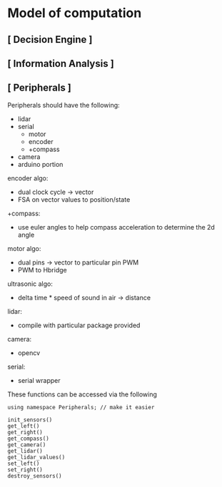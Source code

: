 Model of computation
====================

[ Decision Engine ]
-------------------
[ Information Analysis ]
-------------------
[ Peripherals ]
-------------------



Peripherals should have the following:
- lidar
- serial
	- motor
	- encoder
	- +compass
- camera
- arduino portion

encoder algo:
- dual clock cycle -> vector
- FSA on vector values to position/state

+compass:
- use euler angles to help compass acceleration to determine the 2d angle

motor algo:
- dual pins -> vector to particular pin PWM
- PWM to Hbridge

ultrasonic algo:
- delta time * speed of sound in air -> distance

lidar:
- compile with particular package provided

camera:
- opencv

serial:
- serial wrapper

These functions can be accessed via the following

	using namespace Peripherals; // make it easier

	init_sensors()
	get_left()
	get_right()
	get_compass()
	get_camera()
	get_lidar()
	get_lidar_values()
	set_left()
	set_right()
	destroy_sensors()
